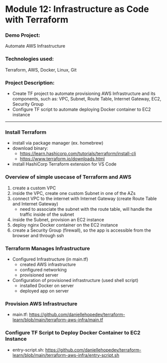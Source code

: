 # Module 12: Infrastructure as Code with Terraform

### Demo Project:
Automate AWS Infrastructure

### Technologies used:
Terraform, AWS, Docker, Linux, Git

### Project Description:
- Create TF project to automate provisioning AWS Infrastructure and its components, such as: VPC, Subnet, Route Table, Internet Gateway, EC2, Security Group
- Configure TF script to automate deploying Docker container to EC2 instance
---
### Install Terraform
- install via package manager (ex. homebrew)
- download binary:
    - https://learn.hashicorp.com/tutorials/terraform/install-cli
    - https://www.terraform.io/downloads.html
- install HashiCorp Terraform extension for VS Code

### Overview of simple usecase of Terraform and AWS
1. create a custom VPC
2. inside the VPC, create one custom Subnet in one of the AZs
3. connect VPC to the internet with Internet Gateway (create Route Table and Internet Gateway)
    - need to associate the subnet with the route table, will handle the traffic inside of the subnet
4. inside the Subnet, provision an EC2 instance
5. deploy nginx Docker container on the EC2 instance
6. create a Security Group (firewall), so the app is accessible from the browser and through ssh

### Terraform Manages Infrastructure
- Configured Infrastructure (in main.tf)
    - created AWS infrastructure
    - configured networking
    - provisioned server
- Configuration of provisioned infrastructure (used shell script)
    - installed Docker on server
    - deployed app on server

### Provision AWS Infrastructure
- main.tf: https://github.com/daniellehopedev/terraform-learn/blob/main/terraform-aws-infra/main.tf

### Configure TF Script to Deploy Docker Container to EC2 Instance
- entry-script.sh: https://github.com/daniellehopedev/terraform-learn/blob/main/terraform-aws-infra/entry-script.sh
